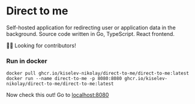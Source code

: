 # Direct to me

Self-hosted application for redirecting user or application data in the background. Source code written in Go, TypeScript. React frontend.

👨‍🏭 Looking for contributors!

### Run in docker

```shell
docker pull ghcr.io/kiselev-nikolay/direct-to-me/direct-to-me:latest
docker run --name direct-to-me -p 8080:8080 ghcr.io/kiselev-nikolay/direct-to-me/direct-to-me:latest
```

Now check this out! Go to [localhost:8080](http://localhost:8080)
